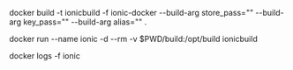 docker build -t ionicbuild -f ionic-docker --build-arg store_pass="" --build-arg key_pass="" --build-arg alias="" .

docker run --name ionic -d --rm -v $PWD/build:/opt/build ionicbuild

docker logs -f ionic